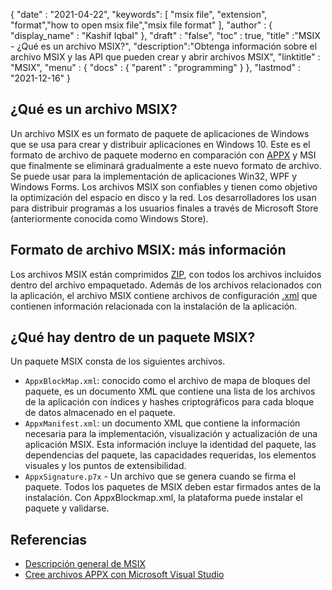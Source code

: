 {
  "date" : "2021-04-22",
  "keywords": [ "msix file", "extension", "format","how to open msix file","msix file format" ],
  "author" : {
    "display_name" : "Kashif Iqbal"
},
  "draft" : "false",
  "toc" : true,
  "title" :"MSIX - ¿Qué es un archivo MSIX?",
  "description":"Obtenga información sobre el archivo MSIX y las API que pueden crear y abrir archivos MSIX",
  "linktitle" : "MSIX",
  "menu" : {
    "docs" : {
      "parent" : "programming"
}
},
  "lastmod" : "2021-12-16"
}

## ¿Qué es un archivo MSIX?

Un archivo MSIX es un formato de paquete de aplicaciones de Windows que se usa para crear y distribuir aplicaciones en Windows 10. Este es el formato de archivo de paquete moderno en comparación con [APPX](/es/programming/appx/) y MSI que finalmente se eliminará gradualmente a este nuevo formato de archivo. Se puede usar para la implementación de aplicaciones Win32, WPF y Windows Forms. Los archivos MSIX son confiables y tienen como objetivo la optimización del espacio en disco y la red. Los desarrolladores los usan para distribuir programas a los usuarios finales a través de Microsoft Store (anteriormente conocida como Windows Store).

## Formato de archivo MSIX: más información

Los archivos MSIX están comprimidos [ZIP](/es/compression/zip/), con todos los archivos incluidos dentro del archivo empaquetado. Además de los archivos relacionados con la aplicación, el archivo MSIX contiene archivos de configuración [.xml](/es/web/xml/) que contienen información relacionada con la instalación de la aplicación.

## ¿Qué hay dentro de un paquete MSIX?

Un paquete MSIX consta de los siguientes archivos.

* `AppxBlockMap.xml`: conocido como el archivo de mapa de bloques del paquete, es un documento XML que contiene una lista de los archivos de la aplicación con índices y hashes criptográficos para cada bloque de datos almacenado en el paquete.
* `AppxManifest.xml`: un documento XML que contiene la información necesaria para la implementación, visualización y actualización de una aplicación MSIX. Esta información incluye la identidad del paquete, las dependencias del paquete, las capacidades requeridas, los elementos visuales y los puntos de extensibilidad.
* `AppxSignature.p7x` - Un archivo que se genera cuando se firma el paquete. Todos los paquetes de MSIX deben estar firmados antes de la instalación. Con AppxBlockmap.xml, la plataforma puede instalar el paquete y validarse.

## Referencias

* [Descripción general de MSIX](https://learn.microsoft.com/en-us/windows/msix/overview)
* [Cree archivos APPX con Microsoft Visual Studio](https://learn.microsoft.com/en-us/windows/msix/desktop/vs-package-overview)

